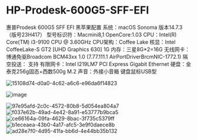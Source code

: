 # HP-Prodesk-600G5-SFF-EFI
惠普Prodesk 600G5 SFF EFI 黑苹果配置
系统：macOS Sonoma 版本14.7.3（版号23H417）
型号标识符：Macmini8,1
OpenCore:1.03
CPU：Intel(R) Core(TM) i3-9100 CPU @ 3.60GHz
CPU架构：Coffee Lake
核显：Intel CoffeeLake-S GT2 [UHD Graphics 630] 1G
内存：三星8G*2=16G
无线网卡：博通免驱Broadcom BCM43xx 1.0 (7.77.111.1 AirPortDriverBrcmNIC-1772.1)
隔空投送：	支持
有限网卡：Intel I219LM7 PCI Express Gigabit Ethernet
硬盘：金泰克256g固态+西数500g M.2
声音：外接小音箱
键盘鼠标USB型
 
 ![15108d74-d0a0-4c62-a6c6-e96da6f14823](https://github.com/user-attachments/assets/e60e1e7c-d8de-44d8-952d-53d743baeb34)
 
 ![image](https://github.com/user-attachments/assets/d27f345d-435f-49be-9a8b-842314881f2a)

![97e95afd-2c0c-4572-80b8-5d054ea804a7](https://github.com/user-attachments/assets/7c1f7214-2973-4547-b74d-f0d053c2c1c9)
![f037e62b-49ad-4e42-8a91-e53777b9bca5](https://github.com/user-attachments/assets/3d4a8d52-ca1e-4664-8385-ff9ef75e356b)
![ce66164a-09fa-4629-8bac-3f735c5379ff](https://github.com/user-attachments/assets/a3e3df9a-2357-427e-92cd-b5f3174da625)
![b1eceaea-43b0-4a17-afc5-3e9f0daece8b](https://github.com/user-attachments/assets/e9883120-f48a-4e3a-bb21-8150945d2a0b)
![ad28e7f0-4d95-41fa-bb6d-4e44bb35b132](https://github.com/user-attachments/assets/455edc7a-cf9c-4057-b025-8805f75f6a40)
